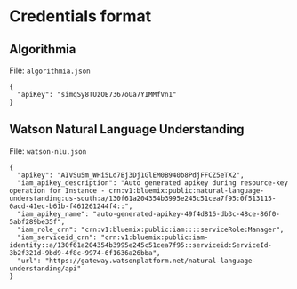 # Credentials format

## Algorithmia

File: `algorithmia.json`

```
{
  "apiKey": "simqSy8TUzOE7367oUa7YIMMfVn1"
}
```

## Watson Natural Language Understanding

File: `watson-nlu.json`

```
{
  "apikey": "AIVSu5m_WHi5Ld7Bj3Dj1GlEM0B940b8PdjFFCZ5eTX2",
  "iam_apikey_description": "Auto generated apikey during resource-key operation for Instance - crn:v1:bluemix:public:natural-language-understanding:us-south:a/130f61a204354b3995e245c51cea7f95:0f513115-0acd-41ec-b61b-f461261244f4::",
  "iam_apikey_name": "auto-generated-apikey-49f4d816-db3c-48ce-86f0-5abf289be35f",
  "iam_role_crn": "crn:v1:bluemix:public:iam::::serviceRole:Manager",
  "iam_serviceid_crn": "crn:v1:bluemix:public:iam-identity::a/130f61a204354b3995e245c51cea7f95::serviceid:ServiceId-3b2f321d-9bd9-4f8c-9974-6f1636a26bba",
  "url": "https://gateway.watsonplatform.net/natural-language-understanding/api"
}
```